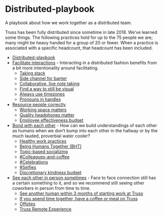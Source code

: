 # Distributed-playbook
A playbook about how we work together as a distributed team.

Truss has been fully distributed since sometime in late 2018. We’ve learned some things. The following practices hold for up to the 75 people we are; many might be heavy handed for a group of 20 or fewer. When a practice is associated with a specific headcount, that headcount has been included.

<!-- toc -->

* [Distributed-playbook](#distributed-playbook)
* [Facilitate interactions](facilitate_interactions.md) - Interacting in a distributed fashion benefits from a bit more intentionality around facilitating.
    * [Taking stack](facilitate_interactions.md#taking-stack)
    * [Side channel for banter](facilitate_interactions.md#side-channel-for-banter)
  * [Collaborative, live note taking](facilitate_interactions.md#collaborative-live-note-taking)
  * [Find a way to still be visual](facilitate_interactions.md#find-a-way-to-still-be-visual)
  * [Always use timezones](facilitate_interactions.md#always-use-timezones)
  * [Pronouns in handles](facilitate_interactions.md#pronouns-in-handles)
* [Resource people correctly](resource_people_correctly.md#resource-people-correctly)
  * [Working space matters](resource_people_correctly.md#working-space-matters)
  * [Quality headphones matter](resource_people_correctly.md#quality-headphones-matter)
  * [Employee effectiveness budget](resource_people_correctly.md#employee-effectiveness-budget)
* [Bond with each other](bond_with_each_other.md#bond-with-each-other) - How can we build understandings of each other as humans when we don’t bump into each other in the hallway or by the much lauded, proverbial water cooler? 
  * [Healthy work practices](bond_with_each_other.md#healthy-work-practices)
  * [Being Humans Together (BHT)](bond_with_each_other.md#being-humans-together-bht)
  * [Topic-based socializing](bond_with_each_other.md#topic-based-socializing)
  * [\#Colleagues-and-coffee](bond_with_each_other.md#%23colleagues-and-coffee)
  * [\#Celebrations](bond_with_each_other.md#%23celebrations)
  * [\#Selfies](bond_with_each_other.md#%23selfies)
  * [Discretionary kindness budget](bond_with_each_other.md#discretionary-kindness-budget)
* [See each other in person sometimes](see_each_other_in_person_sometimes.md#see-each-other-in-person-sometimes) - Face to face connection still has a certain something to it, and so we recommend still seeing other coworkers in person from time to time. 
  * [See another human within 3 months of starting work at Truss](see_each_other_in_person_sometimes.md#see-another-human-within-3-months-of-starting-work-at-truss)
  * [If you spend time together, have a coffee or meal on Truss](see_each_other_in_person_sometimes.md#if-you-spend-time-together-have-a-coffee-or-meal-on-truss)
  * [Offsites](see_each_other_in_person_sometimes.md#offsites)
  * [Truss Remote Experience](see_each_other_in_person_sometimes.md#truss-remote-experience)

<!-- tocstop -->
